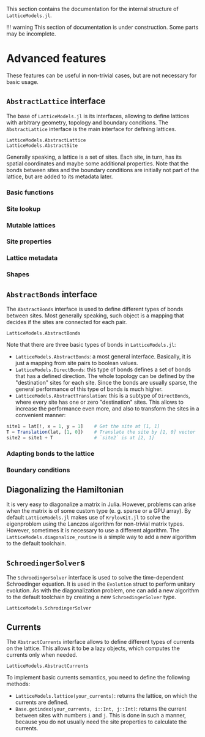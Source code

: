 This section contains the documentation for the internal structure of `LatticeModels.jl`. 

!!! warning
    This section of documentation is under construction. Some parts may be incomplete.

# Advanced features

These features can be useful in non-trivial cases, but are not necessary for basic usage.

## `AbstractLattice` interface

The base of `LatticeModels.jl` is its interfaces, allowing to define lattices with arbitrary geometry, topology and boundary conditions. The `AbstractLattice` interface is the main interface for defining lattices.

```@docs
LatticeModels.AbstractLattice
LatticeModels.AbstractSite
```

Generally speaking, a lattice is a set of sites. Each site, in turn, has its spatial coordinates and maybe some additional properties. Note that the bonds between sites and the boundary conditions are initially not part of the lattice, but are added to its metadata later.

### Basic functions

### Site lookup

### Mutable lattices

### Site properties

### Lattice metadata

### Shapes

## `AbstractBonds` interface

The `AbstractBonds` interface is used to define different types of bonds between sites. Most generally speaking,
such object is a mapping that decides if the sites are connected for each pair.

```@docs
LatticeModels.AbstractBonds
```

Note that there are three basic types of bonds in `LatticeModels.jl`:
- `LatticeModels.AbstractBonds`: a most general interface. Basically, it is just a mapping from site pairs to boolean values.
- `LatticeModels.DirectBonds`: this type of bonds defines a set of bonds that has a defined direction. The whole topology can be defined by the "destination" sites for each site. Since the bonds are usually sparse, the general performance of this type of bonds is much higher.
- `LatticeModels.AbstractTranslation`: this is a subtype of `DirectBonds`, where every site has one or zero "destination" sites. This allows to increase the performance even more, and also to transform the sites in a convenient manner:

```julia
site1 = lat[!, x = 1, y = 1]    # Get the site at [1, 1]
T = Translation(lat, [1, 0])    # Translate the site by [1, 0] vector
site2 = site1 + T               # `site2` is at [2, 1]
```

### Adapting bonds to the lattice

### Boundary conditions

## Diagonalizing the Hamiltonian

It is very easy to diagonalize a matrix in Julia. However, problems can arise when the matrix is of some custom type
(e. g. sparse or a GPU array). By default `LatticeModels.jl` makes use of `KrylovKit.jl` to solve the eigenproblem using the Lanczos algorithm for non-trivial matrix types. However, sometimes it is necessary to use a different algorithm. The `LatticeModels.diagonalize_routine` is a simple way to add a new algorithm to the default toolchain.

## `SchroedingerSolver`s

The `SchroedingerSolver` interface is used to solve the time-dependent Schroedinger equation. It is used in the `Evolution` struct to perform unitary evolution. As with the diagonalization problem, one can add a new algorithm to the default toolchain by creating a new `SchroedingerSolver` type.

```@docs
LatticeModels.SchrodingerSolver
```

## Currents

The `AbstractCurrents` interface allows to define different types of currents on the lattice. This allows it to be
a lazy objects, which computes the currents only when needed.

```@docs
LatticeModels.AbstractCurrents
```

To implement basic currents semantics, you need to define the following methods:
- `LatticeModels.lattice(your_currents)`: returns the lattice, on which the currents are defined.
- `Base.getindex(your_currents, i::Int, j::Int)`: returns the current between sites with numbers `i` and `j`. This is done in such a manner, because you do not usually need the site properties to calculate the currents.